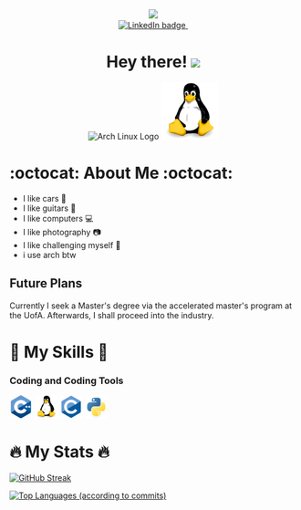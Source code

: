 <div id="header" align="center">
    <img src="https://cdn.myanimelist.net/s/common/uploaded_files/1449565442-799682393c093c4b5a5034dde32bb999.gif" width="200"/>
    <div id="social-media-badges" align="center">
        <a href="https://www.linkedin.com/in/aloretocornidez/">
            <img id="badge-linkedin" src="https://img.shields.io/badge/LinkedIn-aloretocornidez-0e76a8" alt="LinkedIn badge"/>
            <img id="badge-view-count" src="https://komarev.com/ghpvc/?username=aloretocornidez&style=flat-square&color=blue" alt=""/>
        </a>
    </div>
    <h1>
    Hey there! 
    <img src="https://media.giphy.com/media/hvRJCLFzcasrR4ia7z/giphy.gif" width="30px"/>
    </h1>
</div>


<div id="about-me" align="center">
    <img src="https://archlinux.org/static/logos/archlinux-logo-dark-1200dpi.b42bd35d5916.png" alt="Arch Linux Logo" height="100">
    <img src="https://github.com/devicons/devicon/blob/master/icons/linux/linux-original.svg" width="100" alt="Tux the Penguin"/>
    
</div>


# :octocat: About Me :octocat:

- I like cars :car:  
- I like guitars :guitar:  
- I like computers :computer:  
- I like photography :camera:  
- I like challenging myself :cookie:  
- i use arch btw   



## Future Plans
Currently I seek a Master's degree via the accelerated master's program at the UofA. Afterwards, I shall proceed into the industry.

# :boxing_glove: My Skills :boxing_glove:

### Coding and Coding Tools
<div>
    <!-- <img src="" title="" alt="" width="40" height="40"/> -->
    <img src="https://github.com/devicons/devicon/blob/master/icons/cplusplus/cplusplus-original.svg" title="C Plus Plus" alt="C Plus Plus" width="40" height="40"/>
    <img src="https://github.com/devicons/devicon/blob/master/icons/linux/linux-original.svg" title="Linux" alt="Linux" width="40" height="40"/>
    <img src="https://github.com/devicons/devicon/blob/master/icons/c/c-original.svg" title="C" alt="C" width="40" height="40"/>
    <img src="https://github.com/devicons/devicon/blob/master/icons/python/python-original.svg" title="Python" alt="Python" width="40" height="40"/>
</div>


# :fire: My Stats :fire:
[![GitHub Streak](https://github-readme-streak-stats.herokuapp.com?user=aloretocornidez&theme=dark&stroke=1793D1&ring=1793D1&currStreakLabel=1793D1&dates=929292&sideNums=1793D1&fire=5D00DD)](https://git.io/streak-stats)

[![Top Languages (according to commits)](https://github-readme-stats.vercel.app/api/top-langs/?username=aloretocornidez&layout=compact&theme=vision-friendly-dark)](https://github.com/anuraghazra/github-readme-stats)

